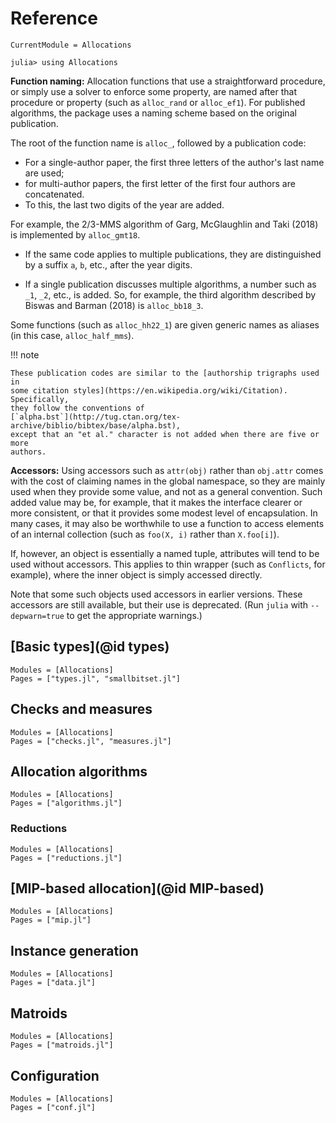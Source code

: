 # Reference

```@meta
CurrentModule = Allocations
```

```jldoctest ref
julia> using Allocations
```

**Function naming:** Allocation functions that use a straightforward procedure,
or simply use a solver to enforce some property, are named after that procedure
or property (such as `alloc_rand` or `alloc_ef1`). For published algorithms, the
package uses a naming scheme based on the original publication.

The root of the function name is `alloc_`, followed by a publication code:

- For a single-author paper, the first three letters of the author's last name
  are used;
- for multi-author papers, the first letter of the first four authors are
  concatenated.
- To this, the last two digits of the year are added.

For example, the 2/3-MMS algorithm of Garg, McGlaughlin and Taki (2018) is
implemented by `alloc_gmt18`.

- If the same code applies to multiple publications, they are distinguished by
  a suffix `a`, `b`, etc., after the year digits.

- If a single publication discusses multiple algorithms, a number such as `_1`,
  `_2`, etc., is added. So, for example, the third algorithm described by Biswas
  and Barman (2018) is `alloc_bb18_3`.

Some functions (such as `alloc_hh22_1`) are given generic names as aliases (in
this case, `alloc_half_mms`).

!!! note

    These publication codes are similar to the [authorship trigraphs used in
    some citation styles](https://en.wikipedia.org/wiki/Citation). Specifically,
    they follow the conventions of
    [`alpha.bst`](http://tug.ctan.org/tex-archive/biblio/bibtex/base/alpha.bst),
    except that an "et al." character is not added when there are five or more
    authors.

**Accessors:** Using accessors such as `attr(obj)` rather than `obj.attr` comes
with the cost of claiming names in the global namespace, so they are mainly used
when they provide some value, and not as a general convention. Such added value
may be, for example, that it makes the interface clearer or more consistent, or
that it provides some modest level of encapsulation. In many cases, it may also
be worthwhile to use a function to access elements of an internal collection
(such as `foo(X, i)` rather than `X.foo[i]`).

If, however, an object is essentially a named tuple, attributes will tend to be
used without accessors. This applies to thin wrapper (such as `Conflicts`, for
example), where the inner object is simply accessed directly.

Note that some such objects used accessors in earlier versions. These accessors
are still available, but their use is deprecated. (Run `julia` with
`--depwarn=true` to get the appropriate warnings.)


## [Basic types](@id types)

```@autodocs
Modules = [Allocations]
Pages = ["types.jl", "smallbitset.jl"]
```

## Checks and measures

```@autodocs
Modules = [Allocations]
Pages = ["checks.jl", "measures.jl"]
```

## Allocation algorithms

```@autodocs
Modules = [Allocations]
Pages = ["algorithms.jl"]
```

### Reductions

```@autodocs
Modules = [Allocations]
Pages = ["reductions.jl"]
```

## [MIP-based allocation](@id MIP-based)

```@autodocs
Modules = [Allocations]
Pages = ["mip.jl"]
```

## Instance generation

```@autodocs
Modules = [Allocations]
Pages = ["data.jl"]
```

## Matroids

```@autodocs
Modules = [Allocations]
Pages = ["matroids.jl"]
```

## Configuration

```@autodocs
Modules = [Allocations]
Pages = ["conf.jl"]
```
